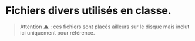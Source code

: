 # Fichiers divers utilisés en classe.

>Attention :warning: : ces fichiers sont placés ailleurs sur le disque mais inclut ici uniquement pour référence.